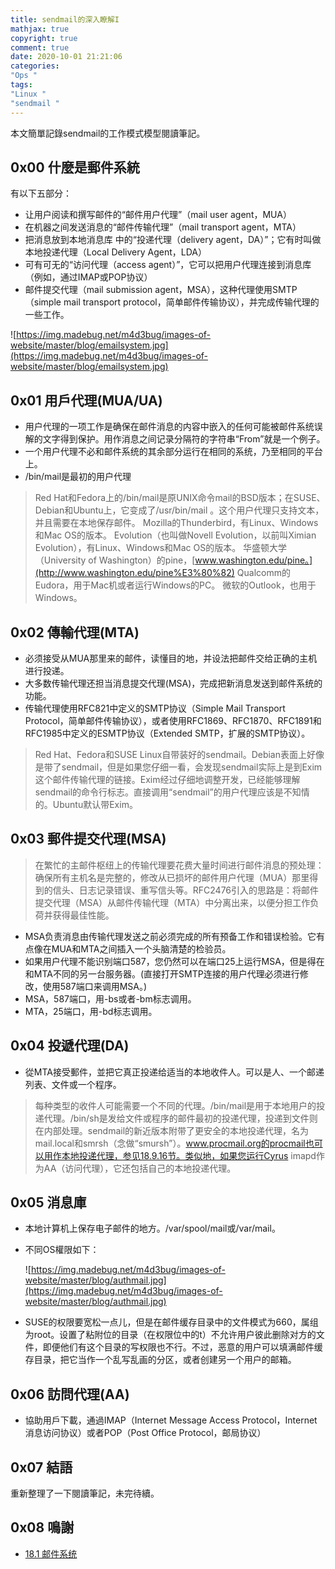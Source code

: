 ```yaml
---
title: sendmail的深入瞭解I
mathjax: true
copyright: true
comment: true
date: 2020-10-01 21:21:06
categories:
"Ops "
tags:
"Linux "
"sendmail "
---
```


本文簡單記錄sendmail的工作模式模型閱讀筆記。

<!-- more -->
## 0x00 什麼是郵件系統

有以下五部分：

- 让用户阅读和撰写邮件的“邮件用户代理”（mail user agent，MUA）
- 在机器之间发送消息的“邮件传输代理”（mail transport agent，MTA）
- 把消息放到本地消息库 中的“投递代理（delivery agent，DA）”；它有时叫做本地投递代理（Local Delivery Agent，LDA）
- 可有可无的“访问代理（access agent）”，它可以把用户代理连接到消息库（例如，通过IMAP或POP协议）
- 邮件提交代理（mail submission agent，MSA），这种代理使用SMTP（simple mail transport protocol，简单邮件传输协议），并完成传输代理的一些工作。

![https://img.madebug.net/m4d3bug/images-of-website/master/blog/emailsystem.jpg](https://img.madebug.net/m4d3bug/images-of-website/master/blog/emailsystem.jpg)

## 0x01 用戶代理(MUA/UA)

- 用户代理的一项工作是确保在邮件消息的内容中嵌入的任何可能被邮件系统误解的文字得到保护。用作消息之间记录分隔符的字符串“From”就是一个例子。
- 一个用户代理不必和邮件系统的其余部分运行在相同的系统，乃至相同的平台上。
- /bin/mail是最初的用户代理

> Red Hat和Fedora上的/bin/mail是原UNIX命令mail的BSD版本；在SUSE、Debian和Ubuntu上，它变成了/usr/bin/mail 。这个用户代理只支持文本，并且需要在本地保存邮件。
Mozilla的Thunderbird，有Linux、Windows和Mac OS的版本。
Evolution（也叫做Novell Evolution，以前叫Ximian Evolution），有Linux、Windows和Mac OS的版本。
华盛顿大学（University of Washington）的pine，[www.washington.edu/pine。](http://www.washington.edu/pine%E3%80%82)
Qualcomm的Eudora，用于Mac机或者运行Windows的PC。
微软的Outlook，也用于Windows。

## 0x02 傳輸代理(MTA)

- 必须接受从MUA那里来的邮件，读懂目的地，并设法把邮件交给正确的主机进行投递。
- 大多数传输代理还担当消息提交代理(MSA)，完成把新消息发送到邮件系统的功能。
- 传输代理使用RFC821中定义的SMTP协议（Simple Mail Transport Protocol，简单邮件传输协议），或者使用RFC1869、RFC1870、RFC1891和RFC1985中定义的ESMTP协议（Extended SMTP，扩展的SMTP协议）。

> Red Hat、Fedora和SUSE Linux自带装好的sendmail。Debian表面上好像是带了sendmail，但是如果您仔细一看，会发现sendmail实际上是到Exim这个邮件传输代理的链接。Exim经过仔细地调整开发，已经能够理解sendmail的命令行标志。直接调用“sendmail”的用户代理应该是不知情的。Ubuntu默认带Exim。

## 0x03 郵件提交代理(MSA)

> 在繁忙的主邮件枢纽上的传输代理要花费大量时间进行邮件消息的预处理：确保所有主机名是完整的，修改从已损坏的邮件用户代理（MUA）那里得到的信头、日志记录错误、重写信头等。RFC2476引入的思路是：将邮件提交代理（MSA）从邮件传输代理（MTA）中分离出来，以便分担工作负荷并获得最佳性能。

- MSA负责消息由传输代理发送之前必须完成的所有预备工作和错误检验。它有点像在MUA和MTA之间插入一个头脑清楚的检验员。
- 如果用户代理不能识别端口587，您仍然可以在端口25上运行MSA，但是得在和MTA不同的另一台服务器。(直接打开SMTP连接的用户代理必须进行修改，使用587端口来调用MSA。)
- MSA，587端口，用-bs或者-bm标志调用。
- MTA，25端口，用-bd标志调用。

## 0x04 投遞代理(DA)

- 從MTA接受郵件，並把它真正投递给适当的本地收件人。可以是人、一个邮递列表、文件或一个程序。

> 每种类型的收件人可能需要一个不同的代理。/bin/mail是用于本地用户的投递代理。/bin/sh是发给文件或程序的邮件最初的投递代理，投递到文件则在内部处理。sendmail的新近版本附带了更安全的本地投递代理，名为mail.local和smrsh（念做“smursh”）。www.procmail.org的procmail也可以用作本地投递代理，参见18.9.16节。类似地，如果您运行Cyrus imapd作为AA（访问代理），它还包括自己的本地投递代理。

## 0x05 消息庫

- 本地计算机上保存电子邮件的地方。/var/spool/mail或/var/mail。
- 不同OS權限如下：

    ![https://img.madebug.net/m4d3bug/images-of-website/master/blog/authmail.jpg](https://img.madebug.net/m4d3bug/images-of-website/master/blog/authmail.jpg)

- SUSE的权限要宽松一点儿，但是在邮件缓存目录中的文件模式为660，属组为root。设置了粘附位的目录（在权限位中的t）不允许用户彼此删除对方的文件，即便他们有这个目录的写权限也不行。不过，恶意的用户可以填满邮件缓存目录，把它当作一个乱写乱画的分区，或者创建另一个用户的邮箱。

## 0x06 訪問代理(AA)

- 協助用戶下載，通過IMAP（Internet Message Access Protocol，Internet消息访问协议）或者POP（Post Office Protocol，邮局协议）

## 0x07 結語

重新整理了一下閱讀筆記，未完待續。

## 0x08 鳴謝

- [18.1 邮件系统](http://www.5dmail.net/html/2008-4-27/200842725823.htm)
